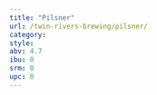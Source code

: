 ```yaml
---
title: "Pilsner"
url: /twin-rivers-brewing/pilsner/
category: 
style: 
abv: 4.7
ibu: 0
srm: 0
upc: 0
---
```


